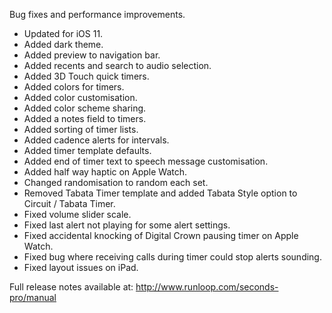 Bug fixes and performance improvements.

- Updated for iOS 11.
- Added dark theme.
- Added preview to navigation bar.
- Added recents and search to audio selection.
- Added 3D Touch quick timers.
- Added colors for timers.
- Added color customisation.
- Added color scheme sharing.
- Added a notes field to timers.
- Added sorting of timer lists.
- Added cadence alerts for intervals.
- Added timer template defaults.
- Added end of timer text to speech message customisation.
- Added half way haptic on Apple Watch.
- Changed randomisation to random each set.
- Removed Tabata Timer template and added Tabata Style option to Circuit / Tabata Timer.
- Fixed volume slider scale.
- Fixed last alert not playing for some alert settings.
- Fixed accidental knocking of Digital Crown pausing timer on Apple Watch.
- Fixed bug where receiving calls during timer could stop alerts sounding.
- Fixed layout issues on iPad.

Full release notes available at:
http://www.runloop.com/seconds-pro/manual